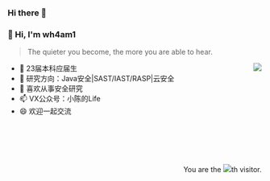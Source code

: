### Hi there 👋

<!--
**sf197/sf197** is a ✨ _special_ ✨ repository because its `README.md` (this file) appears on your GitHub profile.

Here are some ideas to get you started:

- 🔭 I’m currently working on ...
- 🌱 I’m currently learning ...
- 👯 I’m looking to collaborate on ...
- 🤔 I’m looking for help with ...
- 💬 Ask me about ...
- 📫 How to reach me: ...
- 😄 Pronouns: ...
- ⚡ Fun fact: ...
-->
### 👋 Hi, I'm wh4am1

> The quieter you become, the more you are able to hear.
<img align="right" src="https://github-readme-stats.vercel.app/api?username=sf197&show_icons=true&title_color=428bed&icon_color=2c53db">

- 🔭 23届本科应届生
- 🌱 研究方向：Java安全|SAST/IAST/RASP|云安全
- 💬 喜欢从事安全研究
- 📫 VX公众号：小陈的Life
- 😄 欢迎一起交流

<br/><br/><br/><br/>

<div align="right">You are the <img src="https://profile-counter.glitch.me/sf197/count.svg">th visitor.</div>
